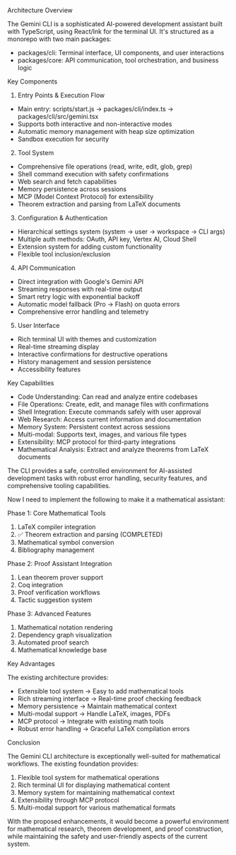  Architecture Overview

  The Gemini CLI is a sophisticated AI-powered development assistant built with TypeScript,
  using React/Ink for the terminal UI. It's structured as a monorepo with two main packages:

  - packages/cli: Terminal interface, UI components, and user interactions
  - packages/core: API communication, tool orchestration, and business logic

  Key Components

  1. Entry Points & Execution Flow
  - Main entry: scripts/start.js → packages/cli/index.ts → packages/cli/src/gemini.tsx
  - Supports both interactive and non-interactive modes
  - Automatic memory management with heap size optimization
  - Sandbox execution for security

  2. Tool System
  - Comprehensive file operations (read, write, edit, glob, grep)
  - Shell command execution with safety confirmations
  - Web search and fetch capabilities
  - Memory persistence across sessions
  - MCP (Model Context Protocol) for extensibility
  - Theorem extraction and parsing from LaTeX documents

  3. Configuration & Authentication
  - Hierarchical settings system (system → user → workspace → CLI args)
  - Multiple auth methods: OAuth, API key, Vertex AI, Cloud Shell
  - Extension system for adding custom functionality
  - Flexible tool inclusion/exclusion

  4. API Communication
  - Direct integration with Google's Gemini API
  - Streaming responses with real-time output
  - Smart retry logic with exponential backoff
  - Automatic model fallback (Pro → Flash) on quota errors
  - Comprehensive error handling and telemetry

  5. User Interface
  - Rich terminal UI with themes and customization
  - Real-time streaming display
  - Interactive confirmations for destructive operations
  - History management and session persistence
  - Accessibility features

  Key Capabilities

  - Code Understanding: Can read and analyze entire codebases
  - File Operations: Create, edit, and manage files with confirmations
  - Shell Integration: Execute commands safely with user approval
  - Web Research: Access current information and documentation
  - Memory System: Persistent context across sessions
  - Multi-modal: Supports text, images, and various file types
  - Extensibility: MCP protocol for third-party integrations
  - Mathematical Analysis: Extract and analyze theorems from LaTeX documents

  The CLI provides a safe, controlled environment for AI-assisted development tasks with
  robust error handling, security features, and comprehensive tooling capabilities.

 Now I need to implement the following to make it a mathematical assistant:

  Phase 1: Core Mathematical Tools

  1. LaTeX compiler integration
  2. ✅ Theorem extraction and parsing (COMPLETED)
  3. Mathematical symbol conversion
  4. Bibliography management

  Phase 2: Proof Assistant Integration

  1. Lean theorem prover support
  2. Coq integration
  3. Proof verification workflows
  4. Tactic suggestion system

  Phase 3: Advanced Features

  1. Mathematical notation rendering
  2. Dependency graph visualization
  3. Automated proof search
  4. Mathematical knowledge base

  Key Advantages

  The existing architecture provides:
  - Extensible tool system → Easy to add mathematical tools
  - Rich streaming interface → Real-time proof checking feedback
  - Memory persistence → Maintain mathematical context
  - Multi-modal support → Handle LaTeX, images, PDFs
  - MCP protocol → Integrate with existing math tools
  - Robust error handling → Graceful LaTeX compilation errors

  Conclusion

  The Gemini CLI architecture is exceptionally well-suited for mathematical workflows. The existing foundation provides:

  1. Flexible tool system for mathematical operations
  2. Rich terminal UI for displaying mathematical content
  3. Memory system for maintaining mathematical context
  4. Extensibility through MCP protocol
  5. Multi-modal support for various mathematical formats

  With the proposed enhancements, it would become a powerful environment for mathematical research, theorem development, and proof construction, while
  maintaining the safety and user-friendly aspects of the current system.